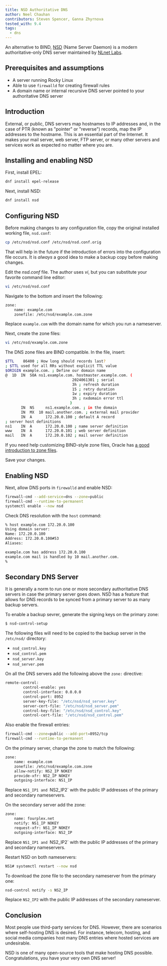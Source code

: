 ```yaml
---
title: NSD Authoritative DNS
author: Neel Chauhan
contributors: Steven Spencer, Ganna Zhyrnova
tested_with: 9.4
tags:
  - dns
---
```


An alternative to BIND, [NSD](https://www.nlnetlabs.nl/projects/nsd/about/) (Name Server Daemon) is a modern authoritative-only DNS server maintained by [NLnet Labs](https://www.nlnetlabs.nl/).

## Prerequisites and assumptions

- A server running Rocky Linux
- Able to use `firewalld` for creating firewall rules
- A domain name or internal recursive DNS server pointed to your authoritative DNS server

## Introduction

External, or public, DNS servers map hostnames to IP addresses and, in the case of PTR (known as "pointer" or "reverse") records, map the IP addresses to the hostname. This is an essential part of the Internet. It makes your mail server, web server, FTP server, or many other servers and services work as expected no matter where you are.

## Installing and enabling NSD

First, install EPEL:

```bash
dnf install epel-release
```

Next, install NSD:

```bash
dnf install nsd
```

## Configuring NSD

Before making changes to any configuration file, copy the original installed working file, `nsd.conf`:

```bash
cp /etc/nsd/nsd.conf /etc/nsd/nsd.conf.orig
```

That will help in the future if the introduction of errors into the configuration file occurs. It is *always* a good idea to make a backup copy before making changes.

Edit the *nsd.conf* file. The author uses *vi*, but you can substitute your favorite command line editor:

```bash
vi /etc/nsd/nsd.conf
```

Navigate to the bottom and insert the following:

```bash
zone:
    name: example.com
    zonefile: /etc/nsd/example.com.zone
```

Replace `example.com` with the domain name for which you run a nameserver.

Next, create the zone files:

```bash
vi /etc/nsd/example.com.zone
```

The DNS zone files are BIND compatible. In the file, insert:

```bash
$TTL    86400 ; How long should records last?
; $TTL used for all RRs without explicit TTL value
$ORIGIN example.com. ; Define our domain name
@  1D  IN  SOA ns1.example.com. hostmaster.example.com. (
                              2024061301 ; serial
                              3h ; refresh duration
                              15 ; retry duration
                              1w ; expiry duration
                              3h ; nxdomain error ttl
                             )
       IN  NS     ns1.example.com. ; in the domain
       IN  MX  10 mail.another.com. ; external mail provider
       IN  A      172.20.0.100 ; default A record
; server host definitions
ns1    IN  A      172.20.0.100 ; name server definition
www    IN  A      172.20.0.101 ; web server definition
mail   IN  A      172.20.0.102 ; mail server definition
```

If you need help customizing BIND-style zone files, Oracle has [a good introduction to zone files](https://docs.oracle.com/en-us/iaas/Content/DNS/Reference/formattingzonefile.htm).

Save your changes.

## Enabling NSD

Next, allow DNS ports in `firewalld` and enable NSD:

```bash
firewall-cmd --add-service=dns --zone=public
firewall-cmd --runtime-to-permanent
systemctl enable --now nsd
```

Check DNS resolution with the `host` command:

```bash
% host example.com 172.20.0.100
Using domain server:
Name: 172.20.0.100
Address: 172.20.0.100#53
Aliases:

example.com has address 172.20.0.100
example.com mail is handled by 10 mail.another.com.
%
```

## Secondary DNS Server

It is generally a norm to run one or more secondary authoritative DNS servers in case the primary server goes down. NSD has a feature that allows for DNS records to be synced from a primary server to as many backup servers.

To enable a backup sevrer, generate the signing keys on the primary zone:

```bash
$ nsd-control-setup
```

The following files will need to be copied to the backup server in the `/etc/nsd/` directory:

* `nsd_control.key`
* `nsd_control.pem`
* `nsd_server.key`
* `nsd_server.pem`

On all the DNS servers add the following above the `zone:` directive:

```bash
remote-control:
        control-enable: yes
        control-interface: 0.0.0.0
        control-port: 8952
        server-key-file: "/etc/nsd/nsd_server.key"
        server-cert-file: "/etc/nsd/nsd_server.pem"
        control-key-file: "/etc/nsd/nsd_control.key"
        control-cert-file: "/etc/nsd/nsd_control.pem"
```

Also enable the firewall entries:

```bash
firewall-cmd --zone=public --add-port=8952/tcp
firewall-cmd --runtime-to-permanent
```

On the primary server, change the zone to match the following:

```bash
zone:
    name: example.com
    zonefile: /etc/nsd/example.com.zone
    allow-notify: NS2_IP NOKEY
    provide-xfr: NS2_IP NOKEY
    outgoing-interface: NS1_IP
```

Replace `NS1_IP1 and `NS2_IP2` with the public IP addresses of the primary and secondary nameservers.

On the secondary server add the zone:

```bash
zone:
    name: fourplex.net
    notify: NS1_IP NOKEY
    request-xfr: NS1_IP NOKEY
    outgoing-interface: NS2_IP
```

Replace `NS1_IP1 and `NS2_IP2` with the public IP addresses of the primary and secondary nameservers.

Restart NSD on both nameservers:

```bash
NS1# systemctl restart --now nsd
```

To download the zone file to the secondary nameserver from the primary one:

```bash
nsd-control notify -s NS2_IP
```

Replace `NS2_IP2` with the public IP addresses of the secondary nameserver.


## Conclusion

Most people use third-party services for DNS. However, there are scenarios where self-hosting DNS is desired. For instance, telecom, hosting, and social media companies host many DNS entries where hosted services are undesirable.

NSD is one of many open-source tools that make hosting DNS possible. Congratulations, you have your very own DNS server!
